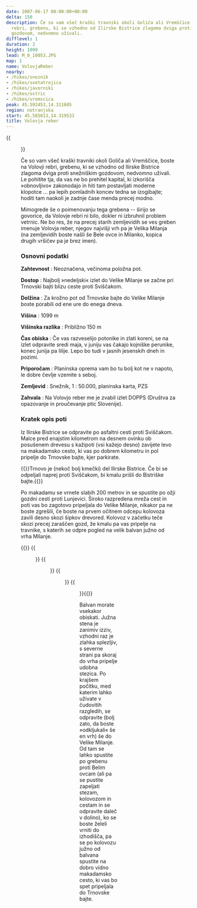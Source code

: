 ```yaml
---
date: 2007-06-17 00:00:00+00:00
delta: 150
description: Če so vam všeč kraški travniki okoli Goliča ali Vremščice, boste na Volovji
  rebri, grebenu, ki se vzhodno od Ilirske Bistrice zlagoma dviga proti snežniškim
  gozdovom, nedvomno uživali.
difflevel: 1
duration: 2
height: 1099
lead: M_0_10053.JPG
map: 1
name: VolovjaReber
nearby:
- /hikes/sneznik
- /hikes/svetatrojica
- /hikes/javorniki
- /hikes/ostric
- /hikes/vremscica
peak: 45.592453,14.311605
region: notranjska
start: 45.585013,14.319533
title: Volovja reber
---
```

{{<figure src="M_0_10053.JPG">}}

Če so vam všeč kraški travniki okoli Goliča ali Vremščice, boste na Volovji rebri, grebenu, ki se vzhodno od Ilirske Bistrice zlagoma dviga proti snežniškim gozdovom, nedvomno uživali. Le pohitite tja, da vas ne bo prehitel kapital, ki izkorišča »obnovljivo« zakonodajo in hiti tam postavljati moderne klopotce \... pa lepih pomladnih koncev tedna se izogibajte; hoditi tam naokoli je zadnje čase menda precej modno.

Mimogrede še o poimenovanju tega grebena -- širijo se govorice, da Volovje rebri ni bilo, dokler ni izbruhnil problem vetrnic. Ne bo res, že na precej starih zemljevidih se ves greben imenuje Volovja reber, njegov najvišji vrh pa je Velika Milanja (na zemljevidih boste našli še Bele ovce in Milanko, kopica drugih vršičev pa je brez imen).

### Osnovni podatki

**Zahtevnost**
:   Neoznačena, večinoma položna pot.

**Dostop**
:   Najbolj »nedeljski« izlet do Velike Milanje se začne pri Trnovski bajti blizu ceste proti Sviščakom.

**Dolžina**
:   Za krožno pot od Trnovske bajte do Velike Milanje boste porabili od ene ure do enega dneva.

**Višina**
:   1099 m

**Višinska razlika**
:   Približno 150 m

**Čas obiska**
:   Če vas razveselijo potonike in zlati koreni, se na izlet odpravite sredi maja, v juniju vas čakajo kojniške perunike, konec junija pa lilije. Lepo bo tudi v jasnih jesenskih dneh in pozimi.

**Priporočam**
:   Planinska oprema vam bo tu bolj kot ne v napoto, le dobre čevlje vzemite s seboj.

**Zemljevid**
:   Snežnik, 1 : 50.000, planinska karta, PZS

**Zahvala**
:   Na Volovjo reber me je zvabil izlet DOPPS (Društva za opazovanje in proučevanje ptic Slovenije).

### Kratek opis poti

Iz Ilirske Bistrice se odpravite po asfaltni cesti proti Sviščakom. Malce pred enajstim kilometrom na desnem ovinku ob posušenem drevesu s kažipoti (vsi kažejo desno) zavijete levo na makadamsko cesto, ki vas po dobrem kilometru in pol pripelje do Trnovske bajte, kjer parkirate.

{{<note>}}Trnovo je (nekoč bolj kmečki) del Ilirske Bistrice. Če bi se odpeljali naprej proti Sviščakom, bi kmalu prišli do Bistriške bajte.{{</note>}}

Po makadamu se vrnete slabih 200 metrov in se spustite po ožji gozdni cesti proti Lunjevici. Široko razpredena mreža cest in poti vas bo zagotovo pripeljala do Velike Milanje, nikakor pa ne boste zgrešili, če boste na prvem očitnem odcepu kolovoza zavili desno skozi šipkov drevored. Kolovoz v začetku teče skozi precej zaraščen gozd, že kmalu pa vas pripelje na travnike, s katerih se odpre pogled na velik balvan južno od vrha Milanje.

{{<gallery>}}
{{<figure src="M_0_10035.JPG" caption="Po cesti proti Lunjevici">}} {{<figure src="M_0_10038.JPG" caption="Šipkov drevored">}} {{<figure src="M_0_10052.JPG" caption="Balvan na Veliki Milanji">}} {{<figure src="M_0_10064.JPG" caption="Nazaj do Trnovske bajte">}}{{</gallery>}}

Balvan morate vsekakor obiskati. Južna stena je zanimiv izziv, vzhodni raz je zlahka splezljiv, s severne strani pa skoraj do vrha pripelje udobna stezica. Po krajšem počitku, med katerim lahko uživate v čudovitih razgledih, se odpravite (bolj zato, da boste »odkljukali« še en vrh) še do Velike Milanje. Od tam se lahko spustite po grebenu proti Belim ovcam (ali pa se pustite zapeljati stezam, kolovozom in cestam in se odpravite daleč v dolino), ko se boste želeli vrniti do izhodišča, pa se po kolovozu južno od balvana spustite na dobro vidno makadamsko cesto, ki vas bo spet pripeljala do Trnovske bajte.
